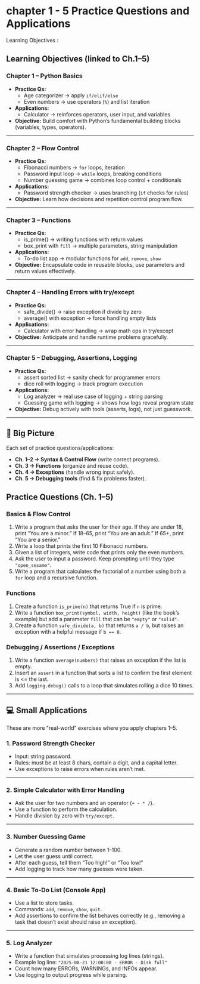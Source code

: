 # chapter 1 - 5 Practice Questions and Applications

Learning Objectives : 

## Learning Objectives (linked to Ch.1–5)

### **Chapter 1 – Python Basics**

- **Practice Qs:**
    - Age categorizer → apply `if/elif/else`
    - Even numbers → use operators (`%`) and list iteration
- **Applications:**
    - Calculator → reinforces operators, user input, and variables
- **Objective:** Build comfort with Python’s fundamental building blocks (variables, types, operators).

---

### **Chapter 2 – Flow Control**

- **Practice Qs:**
    - Fibonacci numbers → `for` loops, iteration
    - Password input loop → `while` loops, breaking conditions
    - Number guessing game → combines loop control + conditionals
- **Applications:**
    - Password strength checker → uses branching (`if` checks for rules)
- **Objective:** Learn how decisions and repetition control program flow.

---

### **Chapter 3 – Functions**

- **Practice Qs:**
    - is_prime() → writing functions with return values
    - box_print with `fill` → multiple parameters, string manipulation
- **Applications:**
    - To-do list app → modular functions for `add`, `remove`, `show`
- **Objective:** Encapsulate code in reusable blocks, use parameters and return values effectively.

---

### **Chapter 4 – Handling Errors with try/except**

- **Practice Qs:**
    - safe_divide() → raise exception if divide by zero
    - average() with exception → force handling empty lists
- **Applications:**
    - Calculator with error handling → wrap math ops in try/except
- **Objective:** Anticipate and handle runtime problems gracefully.

---

### **Chapter 5 – Debugging, Assertions, Logging**

- **Practice Qs:**
    - assert sorted list → sanity check for programmer errors
    - dice roll with logging → track program execution
- **Applications:**
    - Log analyzer → real use case of logging + string parsing
    - Guessing game with logging → shows how logs reveal program state
- **Objective:** Debug actively with tools (asserts, logs), not just guesswork.

---

## 🧩 Big Picture

Each set of practice questions/applications:

- **Ch. 1–2 → Syntax & Control Flow** (write correct programs).
- **Ch. 3 → Functions** (organize and reuse code).
- **Ch. 4 → Exceptions** (handle wrong input safely).
- **Ch. 5 → Debugging tools** (find & fix problems faster).

## Practice Questions (Ch. 1–5)

### Basics & Flow Control

1. Write a program that asks the user for their age. If they are under 18, print “You are a minor.” If 18–65, print “You are an adult.” If 65+, print “You are a senior.”
2. Write a loop that prints the first 10 Fibonacci numbers.
3. Given a list of integers, write code that prints only the even numbers.
4. Ask the user to input a password. Keep prompting until they type `"open_sesame"`.
5. Write a program that calculates the factorial of a number using both a `for` loop and a recursive function.

### Functions

1. Create a function `is_prime(n)` that returns True if `n` is prime.
2. Write a function `box_print(symbol, width, height)` (like the book’s example) but add a parameter `fill` that can be `"empty"` or `"solid"`.
3. Create a function `safe_divide(a, b)` that returns `a / b`, but raises an exception with a helpful message if `b == 0`.

### Debugging / Assertions / Exceptions

1. Write a function `average(numbers)` that raises an exception if the list is empty.
2. Insert an `assert` in a function that sorts a list to confirm the first element is <= the last.
3. Add `logging.debug()` calls to a loop that simulates rolling a dice 10 times.

---

## 💻 Small Applications

These are more "real-world" exercises where you apply chapters 1–5.

### 1. **Password Strength Checker**

- Input: string password.
- Rules: must be at least 8 chars, contain a digit, and a capital letter.
- Use exceptions to raise errors when rules aren’t met.

---

### 2. **Simple Calculator with Error Handling**

- Ask the user for two numbers and an operator (`+ - * /`).
- Use a function to perform the calculation.
- Handle division by zero with `try/except`.

---

### 3. **Number Guessing Game**

- Generate a random number between 1–100.
- Let the user guess until correct.
- After each guess, tell them “Too high!” or “Too low!”
- Add logging to track how many guesses were taken.

---

### 4. **Basic To-Do List (Console App)**

- Use a list to store tasks.
- Commands: `add`, `remove`, `show`, `quit`.
- Add assertions to confirm the list behaves correctly (e.g., removing a task that doesn’t exist should raise an exception).

---

### 5. **Log Analyzer**

- Write a function that simulates processing log lines (strings).
- Example log line: `"2025-08-21 12:00:00 - ERROR - Disk full"`
- Count how many ERRORs, WARNINGs, and INFOs appear.
- Use logging to output progress while parsing.
